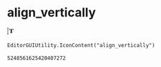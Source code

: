 # align_vertically
![](/img/align_vertically.png)

``` CSharp
EditorGUIUtility.IconContent("align_vertically")
```
```
5248561625420407272
```
